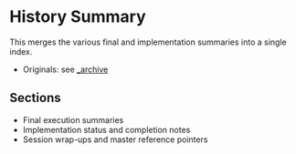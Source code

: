# History Summary

This merges the various final and implementation summaries into a single index.

- Originals: see [\_archive](./_archive/)

## Sections

- Final execution summaries
- Implementation status and completion notes
- Session wrap-ups and master reference pointers
